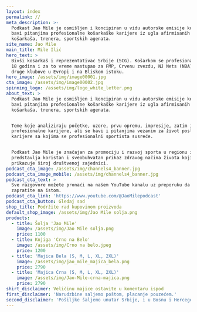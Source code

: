 ```yaml
---
layout: index
permalink: //
meta_description: >-
  Podkast Jao Mile je osmišljen i koncipiran u vidu autorske emisije koja se
  bavi pitanjima profesionalne košarkaške karijere iz ugla afirmisanih
  košarkaša, trenera, sportskih agenata.
site_name: Jao Mile
main_title: Mile Ilić
hero_text: >
  Bivši kosarkaš i reprezentativac Srbije (SCG). Košarkom se profesionalno bavio
  18 godina i za to vreme nastupao za FMP, Crvenu zvezdu, NJ Nets (NBA) i mnoge
  druge klubove u Evropi i na Bliskom istoku.
hero_image: /assets/img/image00001.jpg
cta_image: /assets/img/image00002.jpg
spinning_logo: /assets/img/logo_white_letter.png
about_text: >
  Podkast Jao Mile je osmišljen i koncipiran u vidu autorske emisije koja se
  bavi pitanjima profesionalne košarkaške karijere iz ugla afirmisanih
  košarkaša, trenera, sportskih agenata.


  Teme koje analiziraju početke, uzore, prvu opremu, impresije, zatim izazove
  profesionalne karijere, ali se bavi i pitanjima vezanim za život posle
  karijere sa kojima se profesionalni sportista susreće.


  Podkast Jao Mile je značajan za promociju i razvoj sporta u regionu i
  predstavlja koristan i sveobuhvatan prikaz zdravog načina života koji se
  prikazuje široj društvenoj zajednici.
podcast_cta_image: /assets/img/channels4_banner.jpg
podcast_cta_image_mobile: /assets/img/channels4_banner.jpg
podcast_cta_text: >
  Sve razgovore možete pronaći na našem YouTube kanalu uz preporuku da nas
  zapratite na istom.
podcast_cta_link: 'https://www.youtube.com/@JaoMilepodcast'
podcast_cta_button: Gledaj sad
shop_title: Podržite rad kupovinom proizvoda
default_shop_image: /assets/img/Jao Mile solja.png
products:
  - title: Šolja 'Jao Mile'
    image: /assets/img/Jao Mile solja.png
    price: 1100
  - title: Knjiga 'Crno na Belo'
    image: /assets/img/Crno na belo.jpeg
    price: 1200
  - title: 'Majica Bela (S, M, L, XL, 2XL)'
    image: /assets/img/jao_mile_majica_bela.png
    price: 2790
  - title: 'Majica Crna (S, M, L, XL, 2XL)'
    image: /assets/img/Jao-Mile-crna-majica.png
    price: 2790
shirt_disclaimer: Veličinu majice ostavite u komentaru ispod
first_disclaimer: 'Narudzbine saljemo poštom, placanje pouzećem.'
second_disclaimer: 'Pošiljke šaljemo unutar Srbije, i u Bosnu i Hercegovinu.'
---
```


